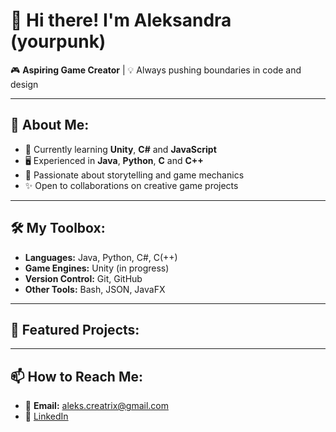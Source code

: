 # 👋 Hi there! I'm Aleksandra (yourpunk)

🎮 **Aspiring Game Creator** | 💡 Always pushing boundaries in code and design

---

## 🌟 About Me:
- 🔭 Currently learning **Unity**, **C#** and **JavaScript**
- 🖥️ Experienced in **Java**, **Python**, **C** and **C++**
- 🎨 Passionate about storytelling and game mechanics
- ✨ Open to collaborations on creative game projects

---

## 🛠️ My Toolbox:
- **Languages:** Java, Python, C#, C(++)
- **Game Engines:** Unity (in progress)
- **Version Control:** Git, GitHub
- **Other Tools:** Bash, JSON, JavaFX

---

## 📂 Featured Projects:


---

## 📫 How to Reach Me:
- 📧 **Email:** [aleks.creatrix@gmail.com](mailto:aleks.creatrix@gmail.com)
- 💼 [LinkedIn](www.linkedin.com/in/aleksandra-kenig-285757342)
